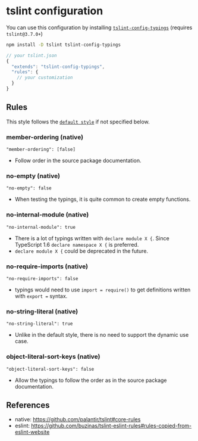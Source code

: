 # tslint configuration

You can use this configuration by installing [`tslint-config-typings`](https://github.com/typings/tslint-config-typings) (requires `tslint@3.7.0+`)

```sh
npm install -D tslint tslint-config-typings
```

```js
// your tslint.json
{
  "extends": "tslint-config-typings",
  "rules": {
    // your customization
  }
}
```

## Rules

This style follows the [`default style`](../default/tslint.md) if not specified below.

### member-ordering (native)

`"member-ordering": [false]`

- Follow order in the source package documentation.

### no-empty (native)

`"no-empty": false`

- When testing the typings, it is quite common to create empty functions.

### no-internal-module (native)

`"no-internal-module": true`

- There is a lot of typings written with `declare module X {`. Since TypeScript 1.6 `declare namespace X {` is preferred.
- `declare module X {` could be deprecated in the future.

### no-require-imports (native)

`"no-require-imports": false`

- typings would need to use `import = require()` to get definitions written with `export =` syntax.

### no-string-literal (native)

`"no-string-literal": true`

- Unlike in the default style, there is no need to support the dynamic use case.

### object-literal-sort-keys (native)

`"object-literal-sort-keys": false`

- Allow the typings to follow the order as in the source package documentation.

## References

- native: <https://github.com/palantir/tslint#core-rules>
- eslint: <https://github.com/buzinas/tslint-eslint-rules#rules-copied-from-eslint-website>
